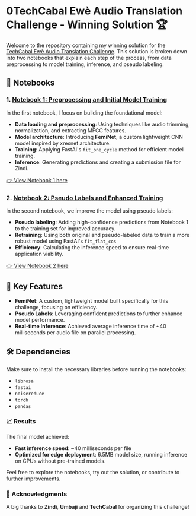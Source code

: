 # 0TechCabal Ewè Audio Translation Challenge - Winning Solution 🏆

Welcome to the repository containing my winning solution for the [TechCabal Ewè Audio Translation Challenge](https://zindi.africa/competitions/techcabal-ewe-audio-translation-challenge). This solution is broken down into two notebooks that explain each step of the process, from data preprocessing to model training, inference, and pseudo labeling.

## 📑 Notebooks

### 1. [Notebook 1: Preprocessing and Initial Model Training](techcabal1.ipynb)

In the first notebook, I focus on building the foundational model:

- **Data loading and preprocessing**: Using techniques like audio trimming, normalization, and extracting MFCC features.
- **Model architecture**: Introducing **FemiNet**, a custom lightweight CNN model inspired by xresnet architecture.
- **Training**: Applying FastAI's `fit_one_cycle` method for efficient model training.
- **Inference**: Generating predictions and creating a submission file for Zindi.

[👉 View Notebook 1 here](notebook_1.ipynb)

### 2. [Notebook 2: Pseudo Labels and Enhanced Training](techcabal2.ipynb)

In the second notebook, we improve the model using pseudo labels:

- **Pseudo labeling**: Adding high-confidence predictions from Notebook 1 to the training set for improved accuracy.
- **Retraining**: Using both original and pseudo-labeled data to train a more robust model using FastAI's `fit_flat_cos`
- **Efficiency**: Calculating the inference speed to ensure real-time application viability.

[👉 View Notebook 2 here](notebook_2.ipynb)

## 🔧 Key Features

- **FemiNet**: A custom, lightweight model built specifically for this challenge, focusing on efficiency.
- **Pseudo Labels**: Leveraging confident predictions to further enhance model performance.
- **Real-time Inference**: Achieved average inference time of ~40 milliseconds per audio file on parallel processing.

## 🛠️ Dependencies

Make sure to install the necessary libraries before running the notebooks:

- `librosa`
- `fastai`
- `noisereduce`
- `torch`
- `pandas`

### 📈 Results

The final model achieved:

- **Fast inference speed**: ~40 milliseconds per file
- **Optimized for edge deployment**: 6.5MB model size, running inference on CPUs without pre-trained models.

Feel free to explore the notebooks, try out the solution, or contribute to further improvements.

### 👏 Acknowledgments

A big thanks to **Zindi**, **Umbaji** and **TechCabal** for organizing this challenge!
